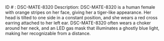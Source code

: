 ID # : DSC-MATE-8320
Description: DSC-MATE-8320 is a human female with orange stripes on her face, giving her a tiger-like appearance. Her head is tilted to one side in a constant position, and she wears a red cross earring attached to her left ear. DSC-MATE-8320 often wears a choker around her neck, and an LED gas mask that illuminates a ghostly blue light, making her recognizable from a distance.